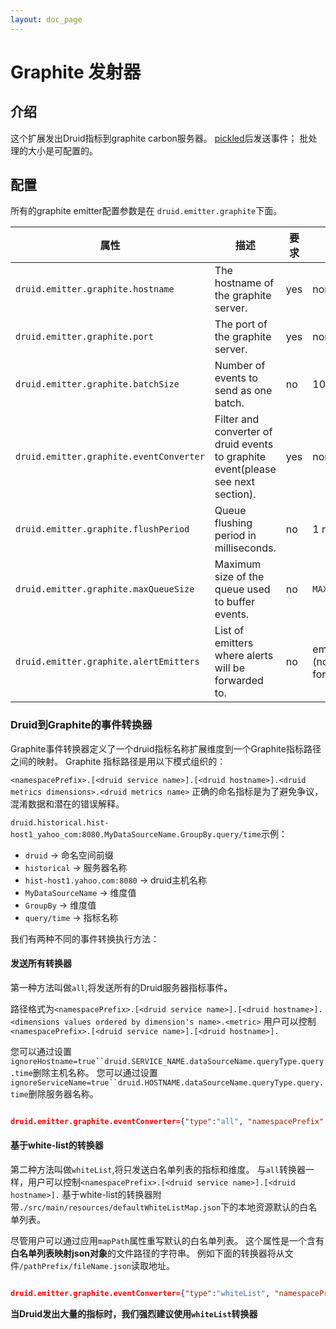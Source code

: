 ```yaml
---
layout: doc_page
---
```


# Graphite 发射器

## 介绍
 
这个扩展发出Druid指标到graphite carbon服务器。
[pickled](http://graphite.readthedocs.org/en/latest/feeding-carbon.html#the-pickle-protocol)后发送事件；
批处理的大小是可配置的。
## 配置

所有的graphite emitter配置参数是在 `druid.emitter.graphite`下面。

|属性|描述|要求|默认|
|--------|-----------|---------|-------|
|`druid.emitter.graphite.hostname`|The hostname of the graphite server.|yes|none|
|`druid.emitter.graphite.port`|The port of the graphite server.|yes|none|
|`druid.emitter.graphite.batchSize`|Number of events to send as one batch.|no|100|
|`druid.emitter.graphite.eventConverter`| Filter and converter of druid events to graphite event(please see next section). |yes|none|  
|`druid.emitter.graphite.flushPeriod` | Queue flushing period in milliseconds. |no|1 minute|
|`druid.emitter.graphite.maxQueueSize`| Maximum size of the queue used to buffer events. |no|`MAX_INT`|
|`druid.emitter.graphite.alertEmitters`| List of emitters where alerts will be forwarded to. |no| empty list (no forwarding)|
 
### Druid到Graphite的事件转换器 
 
Graphite事件转换器定义了一个druid指标名称扩展维度到一个Graphite指标路径之间的映射。
Graphite 指标路径是用以下模式组织的：

`<namespacePrefix>.[<druid service name>].[<druid hostname>].<druid metrics dimensions>.<druid metrics name>`
正确的命名指标是为了避免争议，混淆数据和潜在的错误解释。

`druid.historical.hist-host1_yahoo_com:8080.MyDataSourceName.GroupBy.query/time`示例：

 * `druid` -> 命名空间前缀
 * `historical` -> 服务器名称
 * `hist-host1.yahoo.com:8080` -> druid主机名称
 * `MyDataSourceName` -> 维度值
 * `GroupBy` -> 维度值
 * `query/time` -> 指标名称

我们有两种不同的事件转换执行方法：

#### 发送所有转换器
 
第一种方法叫做`all`,将发送所有的Druid服务器指标事件。

路径格式为`<namespacePrefix>.[<druid service name>].[<druid hostname>].<dimensions values ordered by dimension's name>.<metric>`
用户可以控制`<namespacePrefix>.[<druid service name>].[<druid hostname>].`
 
您可以通过设置 `ignoreHostname=true``druid.SERVICE_NAME.dataSourceName.queryType.query.time`删除主机名称。
您可以通过设置`ignoreServiceName=true``druid.HOSTNAME.dataSourceName.queryType.query.time`删除服务器名称。

```json

druid.emitter.graphite.eventConverter={"type":"all", "namespacePrefix": "druid.test", "ignoreHostname":true, "ignoreServiceName":true}

```

#### 基于white-list的转换器

第二种方法叫做`whiteList`,将只发送白名单列表的指标和维度。
与`all`转换器一样，用户可以控制`<namespacePrefix>.[<druid service name>].[<druid hostname>].`
基于white-list的转换器附带`./src/main/resources/defaultWhiteListMap.json`下的本地资源默认的白名单列表。

尽管用户可以通过应用`mapPath`属性重写默认的白名单列表。
这个属性是一个含有**白名单列表映射json对象**的文件路径的字符串。
例如下面的转换器将从文件`/pathPrefix/fileName.json`读取地址。

```json

druid.emitter.graphite.eventConverter={"type":"whiteList", "namespacePrefix": "druid.test", "ignoreHostname":true, "ignoreServiceName":true, "mapPath":"/pathPrefix/fileName.json"}

```

**当Druid发出大量的指标时，我们强烈建议使用`whiteList`转换器**